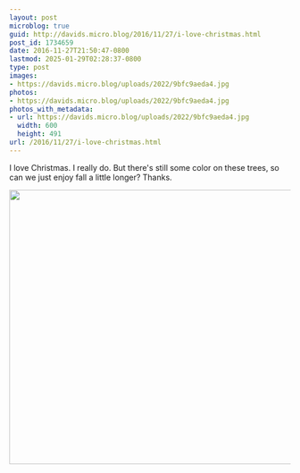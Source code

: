 ```yaml
---
layout: post
microblog: true
guid: http://davids.micro.blog/2016/11/27/i-love-christmas.html
post_id: 1734659
date: 2016-11-27T21:50:47-0800
lastmod: 2025-01-29T02:28:37-0800
type: post
images:
- https://davids.micro.blog/uploads/2022/9bfc9aeda4.jpg
photos:
- https://davids.micro.blog/uploads/2022/9bfc9aeda4.jpg
photos_with_metadata:
- url: https://davids.micro.blog/uploads/2022/9bfc9aeda4.jpg
  width: 600
  height: 491
url: /2016/11/27/i-love-christmas.html
---
```

I love Christmas. I really do. But there's still some color on these trees, so can we just enjoy fall a little longer? Thanks.

<img src="/uploads/2022/9bfc9aeda4.jpg" width="600" height="491" alt="">
